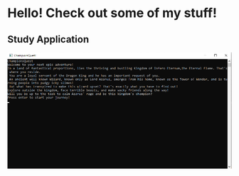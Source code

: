 # Hello! Check out some of my stuff!

## Study Application

![](images/ChampionsQuestScreenshot.png)

